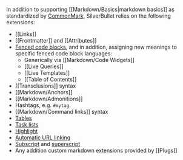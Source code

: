 In addition to supporting [[Markdown/Basics|markdown basics]] as standardized by [CommonMark](https://commonmark.org/), SilverBullet relies on the following extensions:

* [[Links]]
* [[Frontmatter]] and [[Attributes]]
* [Fenced code blocks](https://www.markdownguide.org/extended-syntax/#fenced-code-blocks), and in addition, assigning new meanings to specific fenced code block languages:
    * Generically via [[Markdown/Code Widgets]]
    * [[Live Queries]]
    * [[Live Templates]]
    * [[Table of Contents]]
* [[Transclusions]] syntax
* [[Markdown/Anchors]]
* [[Markdown/Admonitions]]
* Hashtags, e.g. `#mytag`.
* [[Markdown/Command links]] syntax
* [Tables](https://www.markdownguide.org/extended-syntax/#tables)
* [Task lists](https://www.markdownguide.org/extended-syntax/#task-lists)
* [Highlight](https://www.markdownguide.org/extended-syntax/#highlight)
* [Automatic URL linking](https://www.markdownguide.org/extended-syntax/#automatic-url-linking)
* [Subscript](https://www.markdownguide.org/extended-syntax/#subscript) and [superscript](https://www.markdownguide.org/extended-syntax/#superscript)
* Any addition custom markdown extensions provided by [[Plugs]]
